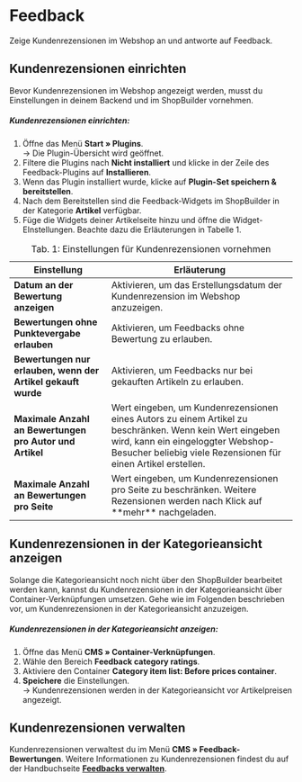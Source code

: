 # Feedback

Zeige Kundenrezensionen im Webshop an und antworte auf Feedback.

## Kundenrezensionen einrichten

Bevor Kundenrezensionen im Webshop angezeigt werden, musst du Einstellungen in deinem Backend und im ShopBuilder vornehmen.

##### Kundenrezensionen einrichten:

1. Öffne das Menü **Start » Plugins**.<br /> → Die Plugin-Übersicht wird geöffnet.
2. Filtere die Plugins nach **Nicht installiert** und klicke in der Zeile des Feedback-Plugins auf **Installieren**.
3. Wenn das Plugin installiert wurde, klicke auf **Plugin-Set speichern & bereitstellen**.
4. Nach dem Bereitstellen sind die Feedback-Widgets im ShopBuilder in der Kategorie **Artikel** verfügbar.
5. Füge die Widgets deiner Artikelseite hinzu und öffne die Widget-EInstellungen. Beachte dazu die Erläuterungen in Tabelle 1.

<table>
<caption>Tab. 1: Einstellungen für Kundenrezensionen vornehmen</caption>
	<thead>
		<th>
			Einstellung
		</th>
		<th>
			Erläuterung
		</th>
	</thead>
	<tbody>
        <tr>
			<td>
				<b>Datum an der Bewertung anzeigen</b>
			</td>
			<td>
				Aktivieren, um das Erstellungsdatum der Kundenrezension im Webshop anzuzeigen.
			</td>
		</tr>
		<tr>
			<td>
				<b>Bewertungen ohne Punktevergabe erlauben</b>
			</td>
			<td>
				Aktivieren, um Feedbacks ohne Bewertung zu erlauben.
			</td>
		</tr>
		<tr>
			<td>
				<b>Bewertungen nur erlauben, wenn der Artikel gekauft wurde</b>
			</td>
			<td>
				Aktivieren, um Feedbacks nur bei gekauften Artikeln zu erlauben.
			</td>
		</tr>
		<tr>
			<td>
				<b>Maximale Anzahl an Bewertungen pro Autor und Artikel</b>
			</td>
			<td>Wert eingeben, um Kundenrezensionen eines Autors zu einem Artikel zu beschränken. Wenn kein Wert eingeben wird, kann ein eingeloggter Webshop-Besucher beliebig viele Rezensionen für einen Artikel erstellen.
			</td>
		</tr>
    <tr>
			<td>
				<b>Maximale Anzahl an Bewertungen pro Seite</b>
			</td>
			<td>Wert eingeben, um Kundenrezensionen pro Seite zu beschränken. Weitere Rezensionen werden nach Klick auf **mehr** nachgeladen.
			</td>
		</tr>
	</tbody>
</table>

## Kundenrezensionen in der Kategorieansicht anzeigen

Solange die Kategorieansicht noch nicht über den ShopBuilder bearbeitet werden kann, kannst du Kundenrezensionen in der Kategorieansicht über Container-Verknüpfungen umsetzen. Gehe wie im Folgenden beschrieben vor, um Kundenrezensionen in der Kategorieansicht anzuzeigen.

##### Kundenrezensionen in der Kategorieansicht anzeigen:

1. Öffne das Menü **CMS » Container-Verknüpfungen**.
2. Wähle den Bereich **Feedback category ratings**.
3. Aktiviere den Container **Category item list: Before prices container**.
4. **Speichere** die Einstellungen.<br />→ Kundenrezensionen werden in der Kategorieansicht vor Artikelpreisen angezeigt.

## Kundenrezensionen verwalten

Kundenrezensionen verwaltest du im Menü **CMS » Feedback-Bewertungen**. Weitere Informationen zu Kundenrezensionen findest du auf der Handbuchseite <a href="https://knowledge.plentymarkets.com/omni-channel/online-shop/feedbacks-verwalten" target="_blank"><b>Feedbacks verwalten</b></a>.
